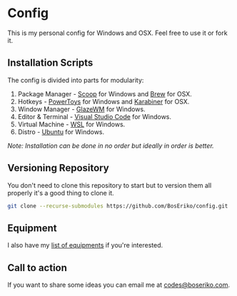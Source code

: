 # Config
This is my personal config for Windows and OSX. Feel free to use it or fork it.

## Installation Scripts
The config is divided into parts for modularity:
1. Package Manager - [Scoop](https://github.com/BosEriko/scoop) for Windows and [Brew](https://github.com/BosEriko/brew) for OSX.
2. Hotkeys - [PowerToys](https://github.com/BosEriko/powertoys) for Windows and [Karabiner](https://github.com/BosEriko/karabiner) for OSX.
3. Window Manager - [GlazeWM](https://github.com/BosEriko/glaze) for Windows.
4. Editor & Terminal - [Visual Studio Code](https://github.com/BosEriko/vs) for Windows.
5. Virtual Machine - [WSL](https://github.com/BosEriko/wsl) for Windows.
6. Distro - [Ubuntu](https://github.com/BosEriko/ubuntu) for Windows.

_Note: Installation can be done in no order but ideally in order is better._

## Versioning Repository
You don't need to clone this repository to start but to version them all properly it's a good thing to clone it.
``` sh
git clone --recurse-submodules https://github.com/BosEriko/config.git
```

## Equipment
I also have my [list of equipments](https://github.com/BosEriko/equipment) if you're interested.

## Call to action
If you want to share some ideas you can email me at codes@boseriko.com.
